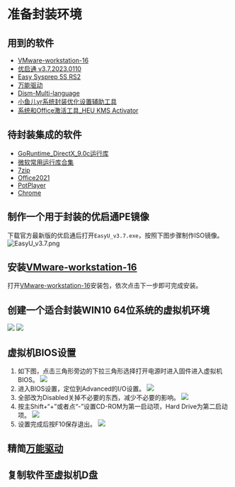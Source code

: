 # 准备封装环境

## 用到的软件
- [VMware-workstation-16](https://www.ghxi.com/workstationlite.html)
- [优启通 v3.7.2023.0110](https://www.itsk.com/thread-428078-1-1.html)
- [Easy Sysprep 5S RS2](https://www.itsk.com/thread-428084-1-1.html)
- [万能驱动](https://www.itsk.com/thread-428855-1-1.html)
- [Dism-Multi-language](https://github.com/Chuyu-Team/Dism-Multi-language/releases)
- [小鱼儿yr系统封装优化设置辅助工具](https://www.yrxitong.com/h-nd-100.html)
- [系统和Office激活工具_HEU KMS Activator](https://www.yrxitong.com/h-nd-759.html)

## 待封装集成的软件
- [GoRuntime_DirectX_9.0c运行库](https://www.itsk.com/thread-396895-1-1.html)
- [微软常用运行库合集](https://www.ghxi.com/yxkhj.html)
- [7zip](https://www.7-zip.org/)
- [Office2021](https://www.yrxitong.com/h-nd-1030.html)
- [PotPlayer](https://www.yrxitong.com/h-nd-287.html)
- [Chrome](https://www.ghxi.com/chrome.html)

## 制作一个用于封装的优启通PE镜像
下载官方最新版的优启通后打开`EasyU_v3.7.exe`，按照下图步骤制作ISO镜像。
![EasyU_v3.7.png](https://s2.loli.net/2023/04/24/SMlIZPfQNanh516.png)

## 安装[VMware-workstation-16](https://www.ghxi.com/workstationlite.html)
打开[VMware-workstation-16](https://www.ghxi.com/workstationlite.html)安装包，依次点击下一步即可完成安装。

## 创建一个适合封装WIN10 64位系统的虚拟机环境
![](https://img.itsk.com/itkdx/attachment/forum/202201/11/205813j9hlfc9ea51h1ffz.jpg)
![](https://img.itsk.com/itkdx/attachment/forum/202201/11/205654gcunkikiquuuci1d.jpg)

## 虚拟机BIOS设置
1. 如下图，点击三角形旁边的下拉三角形选择打开电源时进入固件进入虚拟机BIOS。
![](https://img.itsk.com/itkdx/attachment/forum/202201/11/211739aho1oomvm5oegg9t.jpg)
2. 进入BIOS设置，定位到Advanced的I/O设置。
![](https://img.itsk.com/itkdx/attachment/forum/202201/11/211741qjknxe31oke3m94m.jpg)
3. 全部改为Disabled关掉不必要的东西，减少不必要的影响。
![](https://img.itsk.com/itkdx/attachment/forum/202201/11/211741n3h0qq2qrkh1005z.jpg)
4. 按主Shift+“+”或者点“-”设置CD-ROM为第一启动项，Hard Drive为第二启动项。
![](https://img.itsk.com/itkdx/attachment/forum/202201/11/211742telclz3vocb0w9fl.jpg)
5. 设置完成后按F10保存退出。
![](https://img.itsk.com/itkdx/attachment/forum/202201/11/211743moisovogvng691vz.jpg)

## 精简[万能驱动](https://www.itsk.com/thread-428855-1-1.html)

## 复制软件至虚拟机D盘